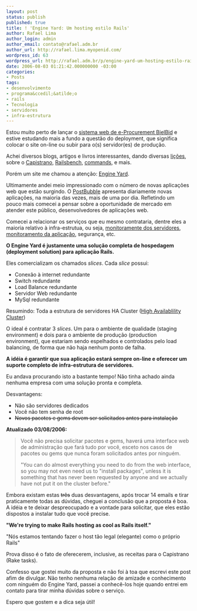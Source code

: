 ```yaml
---
layout: post
status: publish
published: true
title: ! 'Engine Yard: Um hosting estilo Rails'
author: Rafael Lima
author_login: admin
author_email: contato@rafael.adm.br
author_url: http://rafael.lima.myopenid.com/
wordpress_id: 63
wordpress_url: http://rafael.adm.br/p/engine-yard-um-hosting-estilo-rails/
date: 2006-08-03 01:21:42.000000000 -03:00
categories:
- Posts
tags:
- desenvolvimento
- programa&ccedil;&atilde;o
- rails
- Tecnologia
- servidores
- infra-estrutura
---
```

Estou muito perto de lan&ccedil;ar o <a href="http://bielbid.com.br">sistema web de e-Procurement BielBid</a> e estive estudando mais a fundo a quest&atilde;o do deployment, que significa colocar o site on-line ou subir para o(s) servidor(es) de produ&ccedil;&atilde;o.

Achei diversos blogs, artigos e livros interessantes, dando diversas <a href="http://duncandavidson.com/essay/2005/12/railsdeployment">li&ccedil;&otilde;es</a>, sobre o <a href="http://manuals.rubyonrails.com/read/book/17">Capistrano</a>, <a href="http://railsbench.rubyforge.org/">Railsbench</a>, <a href="http://www.fepus.net/ruby1line.txt">commands</a>, e mais.

Por&eacute;m um site me chamou a aten&ccedil;&atilde;o: <a href="http://engineyard.com">Engine Yard</a>.

Ultimamente andei meio impressionado com o n&uacute;mero de novas aplica&ccedil;&otilde;es web que est&atilde;o surgindo. O <a href="http://www.postbubble.com/">PostBubble</a> apresenta diariamente novas aplica&ccedil;&otilde;es, na maioria das vezes, mais de uma por dia. Refletindo um pouco mais comecei a pensar sobre a oportunidade de mercado em atender este p&uacute;blico, desenvolvedores de aplica&ccedil;&otilde;es web.

Comecei a relacionar os servi&ccedil;os que eu mesmo contrataria, dentre eles a maioria relativo &agrave; infra-estrutua, ou seja, <a href="http://www.hyperspin.com/">monitoramente dos servidores</a>, <a href="http://heartbeat.highgroove.com/">monitoramento da aplica&ccedil;&atilde;o</a>, seguran&ccedil;a, etc.

<strong>O Engine Yard &eacute; justamente uma solu&ccedil;&atilde;o completa de hospedagem (deployment solution) para aplica&ccedil;&atilde;o Rails.</strong>

Eles comercializam os chamados <em>slices</em>. Cada <em>slice</em> possui:
<ul>
	<li>Conex&atilde;o &agrave; internet redundante</li>
	<li>Switch redundante</li>
	<li>Load Balance redundante</li>
	<li>Servidor Web redundante</li>
	<li>MySql redundante</li>
</ul>

Resumindo: Toda a estrutura de servidores HA Cluster (<a href="http://en.wikipedia.org/wiki/High-availability_cluster">High Availablility Cluster</a>)

O ideal &eacute; contratar 3 <em>slices</em>. Um para o ambiente de qualidade (staging environment) e dois para o ambiente de produ&ccedil;&atilde;o (production environment), que estariam sendo espelhados e controlados pelo load balancing, de forma que n&atilde;o haja nenhum ponto de falha.

<strong>A id&eacute;ia &eacute; garantir que sua aplica&ccedil;&atilde;o estar&aacute; sempre on-line e oferecer um suporte completo de infra-estrutura de servidores.</strong>

Eu andava procurando isto a bastante tempo! N&atilde;o tinha achado ainda nenhuma empresa com uma solu&ccedil;&atilde;o pronta e completa.

Desvantagens:
<ul>
	<li>N&atilde;o s&atilde;o servidores dedicados</li>
	<li>Voc&ecirc; n&atilde;o tem senha de root</li>
	<li><strike>Novos pacotes e gems devem ser solicitados antes para instala&ccedil;&atilde;o</strike></li>
</ul>

<strong>Atualizado 03/08/2006:</strong>

<blockquote>Voc&ecirc; n&atilde;o precisa solicitar pacotes e gems, haver&aacute; uma interface web de administra&ccedil;&atilde;o que far&aacute; tudo por voc&ecirc;, esceto nos casos de pacotes ou gems que nunca foram solicitados antes por ningu&eacute;m.

"You can do almost everything you need to do from the web
interface, so you may not even need us to "install packages", unless
it is something that has never been requested by anyone and we
actually have not put it on the cluster before."</blockquote>

Embora existam estas <strike>tr&ecirc;s</strike> duas desvantagens, ap&oacute;s trocar 14 emails e tirar praticamente todas as d&uacute;vidas, cheguei a conclus&atilde;o que a proposta &eacute; boa. A id&eacute;ia e te deixar despreocupado e a vontade para solicitar, que eles est&atilde;o dispostos a instalar tudo que voc&ecirc; precise.

<strong>"We're trying to make Rails hosting as cool as Rails itself."</strong>

"N&oacute;s estamos tentando fazer o host t&atilde;o legal (elegante) como o pr&oacute;prio Rails"

Prova disso &eacute; o fato de oferecerem, inclusive, as receitas para o Capistrano (Rake tasks).

Confesso que gostei muito da proposta e n&atilde;o foi &agrave; toa que escrevi este post afim de divulgar. N&atilde;o tenho nenhuma rela&ccedil;&atilde;o de amizade e conhecimento com ningu&eacute;m do Engine Yard, passei a conhec&ecirc;-los hoje quando entrei em contato para tirar minha d&uacute;vidas sobre o servi&ccedil;o.

Espero que gostem e a dica seja &uacute;til!
